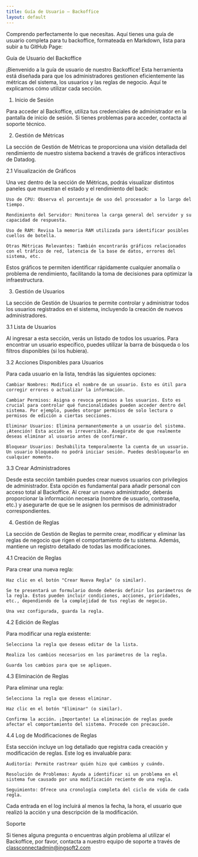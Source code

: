```yaml
---
title: Guía de Usuario — Backoffice
layout: default
---
```

Comprendo perfectamente lo que necesitas. Aquí tienes una guía de usuario completa para tu backoffice, formateada en Markdown, lista para subir a tu GitHub Page:

Guía de Usuario del Backoffice

¡Bienvenido a la guía de usuario de nuestro Backoffice! Esta herramienta está diseñada para que los administradores gestionen eficientemente las métricas del sistema, los usuarios y las reglas de negocio. Aquí te explicamos cómo utilizar cada sección.

1. Inicio de Sesión

Para acceder al Backoffice, utiliza tus credenciales de administrador en la pantalla de inicio de sesión. Si tienes problemas para acceder, contacta al soporte técnico.

2. Gestión de Métricas

La sección de Gestión de Métricas te proporciona una visión detallada del rendimiento de nuestro sistema backend a través de gráficos interactivos de Datadog.

2.1 Visualización de Gráficos

Una vez dentro de la sección de Métricas, podrás visualizar distintos paneles que muestran el estado y el rendimiento del back:

    Uso de CPU: Observa el porcentaje de uso del procesador a lo largo del tiempo.

    Rendimiento del Servidor: Monitorea la carga general del servidor y su capacidad de respuesta.

    Uso de RAM: Revisa la memoria RAM utilizada para identificar posibles cuellos de botella.

    Otras Métricas Relevantes: También encontrarás gráficos relacionados con el tráfico de red, latencia de la base de datos, errores del sistema, etc.

Estos gráficos te permiten identificar rápidamente cualquier anomalía o problema de rendimiento, facilitando la toma de decisiones para optimizar la infraestructura.

3. Gestión de Usuarios

La sección de Gestión de Usuarios te permite controlar y administrar todos los usuarios registrados en el sistema, incluyendo la creación de nuevos administradores.

3.1 Lista de Usuarios

Al ingresar a esta sección, verás un listado de todos los usuarios. Para encontrar un usuario específico, puedes utilizar la barra de búsqueda o los filtros disponibles (si los hubiera).

3.2 Acciones Disponibles para Usuarios

Para cada usuario en la lista, tendrás las siguientes opciones:

    Cambiar Nombres: Modifica el nombre de un usuario. Esto es útil para corregir errores o actualizar la información.

    Cambiar Permisos: Asigna o revoca permisos a los usuarios. Esto es crucial para controlar qué funcionalidades pueden acceder dentro del sistema. Por ejemplo, puedes otorgar permisos de solo lectura o permisos de edición a ciertas secciones.

    Eliminar Usuarios: Elimina permanentemente a un usuario del sistema. ¡Atención! Esta acción es irreversible. Asegúrate de que realmente deseas eliminar al usuario antes de confirmar.

    Bloquear Usuarios: Deshabilita temporalmente la cuenta de un usuario. Un usuario bloqueado no podrá iniciar sesión. Puedes desbloquearlo en cualquier momento.

3.3 Crear Administradores

Desde esta sección también puedes crear nuevos usuarios con privilegios de administrador. Esta opción es fundamental para añadir personal con acceso total al Backoffice. Al crear un nuevo administrador, deberás proporcionar la información necesaria (nombre de usuario, contraseña, etc.) y asegurarte de que se le asignen los permisos de administrador correspondientes.

4. Gestión de Reglas

La sección de Gestión de Reglas te permite crear, modificar y eliminar las reglas de negocio que rigen el comportamiento de tu sistema. Además, mantiene un registro detallado de todas las modificaciones.

4.1 Creación de Reglas

Para crear una nueva regla:

    Haz clic en el botón "Crear Nueva Regla" (o similar).

    Se te presentará un formulario donde deberás definir los parámetros de la regla. Estos pueden incluir condiciones, acciones, prioridades, etc., dependiendo de la complejidad de tus reglas de negocio.

    Una vez configurada, guarda la regla.

4.2 Edición de Reglas

Para modificar una regla existente:

    Selecciona la regla que deseas editar de la lista.

    Realiza los cambios necesarios en los parámetros de la regla.

    Guarda los cambios para que se apliquen.

4.3 Eliminación de Reglas

Para eliminar una regla:

    Selecciona la regla que deseas eliminar.

    Haz clic en el botón "Eliminar" (o similar).

    Confirma la acción. ¡Importante! La eliminación de reglas puede afectar el comportamiento del sistema. Procede con precaución.

4.4 Log de Modificaciones de Reglas

Esta sección incluye un log detallado que registra cada creación y modificación de reglas. Este log es invaluable para:

    Auditoría: Permite rastrear quién hizo qué cambios y cuándo.

    Resolución de Problemas: Ayuda a identificar si un problema en el sistema fue causado por una modificación reciente de una regla.

    Seguimiento: Ofrece una cronología completa del ciclo de vida de cada regla.

Cada entrada en el log incluirá al menos la fecha, la hora, el usuario que realizó la acción y una descripción de la modificación.

Soporte

Si tienes alguna pregunta o encuentras algún problema al utilizar el Backoffice, por favor, contacta a nuestro equipo de soporte a través de classconnectadmin@ingsoft2.com
